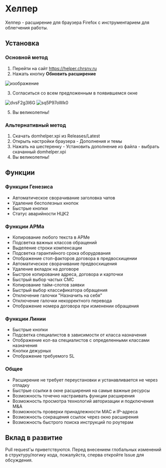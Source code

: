 # Хелпер

Хелпер - расширение для браузера Firefox с инструментарием для облегчения работы.

## Установка

### Основной метод
1. Перейти на сайт https://helper.chrsnv.ru
2. Нажать кнопку **Обновить расширение**

![изображение](https://github.com/user-attachments/assets/f8434b09-f336-423d-a62a-3ebb537860d6)


3. Согласиться со всем предложенным в появившемся окне

![dvsF2g3I6G](https://github.com/user-attachments/assets/f8fb97fd-f275-450c-b680-be6f0416d2b8)
![sq5P97oWk0](https://github.com/user-attachments/assets/f1e2147d-7e5e-4f88-b579-185725b6db55)


5. Вы великолепны!

### Альтернативный метод
1. Скачать domhelper.xpi из Releases/Latest
2. Открыть настройки браузера - Дополнения и темы
3. Нажать на шестеренку - Установить дополнение из файла - выбрать скачанный domhelper.xpi 
4. Вы великолепны!

## Функции
### Функции Генезиса
- Автоматическое сворачивание заголовка чатов
- Удаление бесполезных кнопок
- Быстрые кнопки
- Статус аварийности НЦК2

### Функции АРМа
- Копирование любого текста в АРМе
- Подсветка важных классов обращений
- Выделение строки компенсации
- Подсветка гарантийного срока оборудования
- Отображение стоп-факторов договора в предвосхищении
- Автоматическое сворачивание предвосхищения
- Удаление вкладок на договоре
- Быстрое копирование адреса, договора и карточки
- Быстрый выбор частых СМС
- Копирование тайм-слотов заявки
- Быстрый выбор классификатора обращения
- Отключение галочки "Назначить на себя"
- Отключение галочки некорректного перевода
- Отображение номера договора при изменении обращения

### Функции Линии
- Быстрые кнопки
- Подсветка специалистов в зависимости от класса назначения
- Отображение кол-ва специалистов с определенными классами назначения
- Кнопки дежурных
- Отображение требуемого SL

### Общее
- Расширение не требует переустановки и устанавливается не через отладку
- Быстрые ссылки в окне расширения на самые важные ресурсы
- Возможность точечно настраивать функции расширения
- Возможность просмотра технологий авторизации и подключения M&A
- Возможность проверки принадлежности MAC и IP-адреса
- Возможность сокращения ссылок через окно расширения
- Возможность быстрого поиска инструкций по роутерам

## Вклад в развитие

Pull request'ы приветствуются. Перед внесением глобальных изменений в структуру/логику кода, пожалуйста, сперва откройте Issue для обсуждения.
